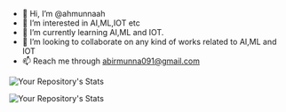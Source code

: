 - 👋 Hi, I’m @ahmunnaah
- 👀 I’m interested in AI,ML,IOT etc
- 🌱 I’m currently learning AI,ML and IOT.
- 💞️ I’m looking to collaborate on any kind of works related to AI,ML and IOT
- 📫 Reach me through abirmunna091@gmail.com


![Your Repository's Stats](https://github-readme-stats.vercel.app/api?username=abirmunna&show_icons=true&theme=radical)


![Your Repository's Stats](https://github-readme-stats.vercel.app/api/top-langs/?username=abirmunna&langs_count=8&theme=blue-green&layout=compact)

<!---
ahmunnaah/ahmunnaah is a ✨ special ✨ repository because its `README.md` (this file) appears on your GitHub profile.
You can click the Preview link to take a look at your changes.
--->
